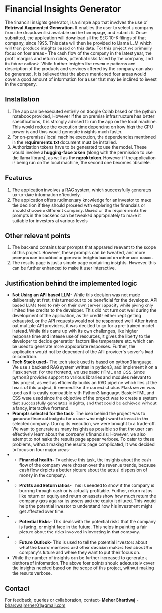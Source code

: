 # Financial Insights Generator

The financial insights generator, is a simple app that involves the use of **Retrieval Augmented Generation.** It enables the user to select a company from the dropdown list available on the homepage, and submit it. Once submitted, the application will download all the SEC 10-K filings of that company, since 1995. This data will then be provided to Llama LLM which will then produce insights based on this data. 
For this project we primarily focus on four areas - The cash flow of the company in the latest year, the profit margins and return ratios, potential risks faced by the company, and its future outlook.
While further insights like revenue patterns and description of the products and services offered by the company can also be generated, It is believed that the above mentioned four areas would cover a good amount of information for a user that may be inclined to invest in the company.
## Installation
1) The app can be executed entirely on Google Colab based on the python notebook provided, However if the on premise infrastructure has better specifications, It is strongly advised to run the app on the local machine. This would reduce the execution time depending on how high the GPU power is and thus would generate insights much faster.
2) For on-premise / local machine execution, the dependencies mentioned in the **requirements.txt** document must be installed.
3) Authorization tokens have to be generated to use the model. These would involve a **hugging-face token** (along with the permission to use the llama library), as well as the **ngrok token**. However if the application is being run on the local machine, the second one becomes obsolete. 
## Features
1) The application involves a RAG system, which successfully generates up-to-date information effectively.
2) The application offers rudimentary knowledge for an investor to make the decision if they should proceed with exploring the financials or should choose a different company. Based on the requirements the prompts in the backend can be tweaked appropriately to make it suitable for investors at various levels.

## Other relevant points
1) The backend contains four prompts that appeared relevant to the scope of this project. However, these prompts can be tweaked, and more prompts can be added to generate insights based on other use-cases.
2) The results page is just a simple page containing insights. However, this can be further enhanced to make it user interactive.
## Justification behind the implemented logic
- **Not Using an API based LLM-** While this decision was not made deliberately at first, this turned out to be beneficial for the developer. API based LLMs tend to rely on their own server capacity while giving only limited free credits to the developer. This did not turn out well during the development of the application, as the credits either kept getting exhausted, or the API requests would not be responded well. After trying out multiple API providers, it was decided to go for a pre-trained model instead. While this came up with its own challenges, like higher response time and intense use of resources, It gives the liberty to the developer to decide generation factors like temperature etc. which can be used to generate more appropriate responses. Further, the application would not be dependent of the API provider's server's load or condition.
- **Tech Stack used-** The tech stack used is based on python3 language. We use a backend RAG system written in python3, and implement it on a Flask server. For the frontend, we use basic HTML and CSS. Since python3 provides support to various libraries and modules relevant to this project, as well as efficiently builds an RAG pipeline which lies at the heart of this project, it seemed like the correct choice. Flask server was used as it is easily compatible with Python3 language. Basic HTML and CSS were used since the objective of the project was to create a system that successfully generates insights, and that could be achieved without a fancy, interactive frontend.
- **Prompts selected for the task-** The idea behind the project was to generate financial insights for a user who might want to invest in the selected company. During its execution, we were brought to a trade-off. We want to generate as many insights as possible so that the user can effectively learn about the company's financials; However, we also attempt to not make the results page appear verbose. To cater to these problems, without making the results page complicated, It was decided to focus on four major areas-
- - **Financial health-**  To achieve this task, the insights about the cash flow of the company were chosen over the revenue trends, because cash flow depicts a better picture about the actual dispersion of money in the company. 
- - **Profits and Return ratios-** This is needed to show if the company is burning through cash or is actually profitable. Further, return ratios like return on equity and return on assets show how much return the company gets against its assets and the equity it diluted. This would help the potential investor to understand how his investment might get affected over time.
- - **Potential Risks-** This deals with the potential risks that the company is facing, or might face in the future. This helps in painting a fair picture about the risks involved in investing in that company.
- - **Future Outlook-** This is used to tell the potential investors about what the board members and other decision makers feel about the company's future and where they want to put their focus on.
- While the number of insights can be further increased to generate a plethora of information, The above four points should adequately cover the insights needed based on the scope of this project, without making the results verbose. 


## Contact

For feedback, queries or collaboration, contact- 
**Meher Bhardwaj** - bhardwajmeher01@gmail.com
